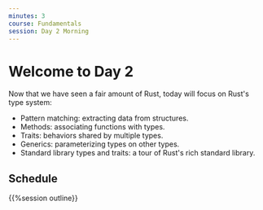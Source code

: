 ```yaml
---
minutes: 3
course: Fundamentals
session: Day 2 Morning
---
```


# Welcome to Day 2

Now that we have seen a fair amount of Rust, today will focus on Rust's type
system:

 * Pattern matching: extracting data from structures.
 * Methods: associating functions with types.
 * Traits: behaviors shared by multiple types.
 * Generics: parameterizing types on other types.
 * Standard library types and traits: a tour of Rust's rich standard library.

## Schedule

{{%session outline}}
